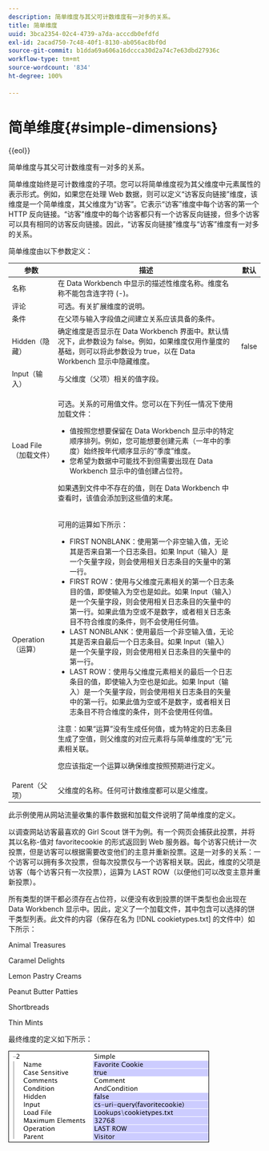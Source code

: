 ```yaml
---
description: 简单维度与其父可计数维度有一对多的关系。
title: 简单维度
uuid: 3bca2354-02c4-4739-a7da-acccdb0efdfd
exl-id: 2acad750-7c48-40f1-8130-ab056ac8bf0d
source-git-commit: b1dda69a606a16dccca30d2a74c7e63dbd27936c
workflow-type: tm+mt
source-wordcount: '834'
ht-degree: 100%

---
```


# 简单维度{#simple-dimensions}

{{eol}}

简单维度与其父可计数维度有一对多的关系。

简单维度始终是可计数维度的子项。您可以将简单维度视为其父维度中元素属性的表示形式。例如，如果您在处理 Web 数据，则可以定义“访客反向链接”维度，该维度是一个简单维度，其父维度为“访客”。它表示“访客”维度中每个访客的第一个 HTTP 反向链接。“访客”维度中的每个访客都只有一个访客反向链接，但多个访客可以具有相同的访客反向链接。因此，“访客反向链接”维度与“访客”维度有一对多的关系。

简单维度由以下参数定义：

<table id="table_E6F729DFA226459DBFC1776CE8CB81F8"> 
 <thead> 
  <tr> 
   <th colname="col1" class="entry"> 参数 </th> 
   <th colname="col2" class="entry"> 描述 </th> 
   <th colname="col3" class="entry"> 默认 </th> 
  </tr> 
 </thead>
 <tbody> 
  <tr> 
   <td colname="col1"> 名称 </td> 
   <td colname="col2"> 在 Data Workbench 中显示的描述性维度名称。维度名称不能包含连字符 (-)。 </td> 
   <td colname="col3"> </td> 
  </tr> 
  <tr> 
   <td colname="col1"> 评论 </td> 
   <td colname="col2"> 可选。有关扩展维度的说明。 </td> 
   <td colname="col3"> </td> 
  </tr> 
  <tr> 
   <td colname="col1"> 条件 </td> 
   <td colname="col2"> 在父项与输入字段值之间建立关系应该具备的条件。 </td> 
   <td colname="col3"> </td> 
  </tr> 
  <tr> 
   <td colname="col1"> Hidden（隐藏） </td> 
   <td colname="col2"> 确定维度是否显示在 Data Workbench 界面中。默认情况下，此参数设为 false。例如，如果维度仅用作量度的基础，则可以将此参数设为 true，以在 Data Workbench 显示中隐藏维度。 </td> 
   <td colname="col3"> false </td> 
  </tr> 
  <tr> 
   <td colname="col1"> Input（输入） </td> 
   <td colname="col2"> 与父维度（父项）相关的值字段。 </td> 
   <td colname="col3"> </td> 
  </tr> 
  <tr> 
   <td colname="col1"> Load File（加载文件） </td> 
   <td colname="col2"> <p>可选。关系的可用值文件。您可以在下列任一情况下使用加载文件： </p> <p> 
     <ul id="ul_056C4A8E46AA479397DC63173C035D5C"> 
      <li id="li_C26EB5A4AB3C4BEB8EB3A217A5A2377E"> 值按照您想要保留在 Data Workbench 显示中的特定顺序排列。例如，您可能想要创建元素（一年中的季度）始终按年代顺序显示的“季度”维度。 </li> 
      <li id="li_5D4DF56BC6124D038A7260131B1F3DB3"> 您希望为数据中可能找不到但需要出现在 Data Workbench 显示中的值创建占位符。 </li> 
     </ul> </p> <p> 如果遇到文件中不存在的值，则在 Data Workbench 中查看时，该值会添加到这些值的末尾。 </p> </td> 
   <td colname="col3"> </td> 
  </tr> 
  <tr> 
   <td colname="col1"> Operation（运算） </td> 
   <td colname="col2"> <p>可用的运算如下所示： </p> <p> 
     <ul id="ul_88AE4279413C42609D8B53EC64B5E913"> 
      <li id="li_DD9623D006844BC28B2AAA8E12AA04E1"> FIRST NONBLANK：使用第一个非空输入值，无论其是否来自第一个日志条目。如果 Input（输入）是一个矢量字段，则会使用相关日志条目的矢量中的第一行。 </li> 
      <li id="li_0FBE7F0B7B9744D994ECEDAA08F0045C"> FIRST ROW：使用与父维度元素相关的第一个日志条目的值，即使输入为空也是如此。如果 Input（输入）是一个矢量字段，则会使用相关日志条目的矢量中的第一行。如果此值为空或不是数字，或者相关日志条目不符合维度的条件，则不会使用任何值。 </li> 
      <li id="li_C17190BC699D4A099DC5326C07D1044D"> LAST NONBLANK：使用最后一个非空输入值，无论其是否来自最后一个日志条目。如果 Input（输入）是一个矢量字段，则会使用相关日志条目的矢量中的第一行。 </li> 
      <li id="li_00BAE86F12004C098F6A455908DB7062"> LAST ROW：使用与父维度元素相关的最后一个日志条目的值，即使输入为空也是如此。如果 Input（输入）是一个矢量字段，则会使用相关日志条目的矢量中的第一行。如果此值为空或不是数字，或者相关日志条目不符合维度的条件，则不会使用任何值。 </li> 
     </ul> </p> <p> <p>注意：如果“运算”没有生成任何值，或为特定的日志条目生成了空值，则父维度的对应元素将与简单维度的“无”元素相关联。 </p> </p> <p> 您应该指定一个运算以确保维度按照预期进行定义。 </p> </td> 
   <td colname="col3"> </td> 
  </tr> 
  <tr> 
   <td colname="col1"> Parent（父项） </td> 
   <td colname="col2"> 父维度的名称。任何可计数维度都可以是父维度。 </td> 
   <td colname="col3"> </td> 
  </tr> 
 </tbody> 
</table>

此示例使用从网站流量收集的事件数据和加载文件说明了简单维度的定义。

以调查网站访客最喜欢的 Girl Scout 饼干为例。有一个网页会捕获此投票，并将其以名称-值对 favoritecookie 的形式返回到 Web 服务器。每个访客只统计一次投票，但是访客可以根据需要改变他们的主意并重新投票。这是一对多的关系：一个访客可以拥有多次投票，但每次投票仅与一个访客相关联。因此，维度的父项是访客（每个访客只有一次投票），运算为 LAST ROW（以便他们可以改变主意并重新投票）。

所有类型的饼干都必须存在占位符，以便没有收到投票的饼干类型也会出现在 Data Workbench 显示中。因此，定义了一个加载文件，其中包含可以选择的饼干类型列表。此文件的内容（保存在名为 [!DNL cookietypes.txt] 的文件中）如下所示：

Animal Treasures

Caramel Delights

Lemon Pastry Creams

Peanut Butter Patties

Shortbreads

Thin Mints

最终维度的定义如下所示：

![](assets/cfg_Transformation_Dim_Simple.png)
